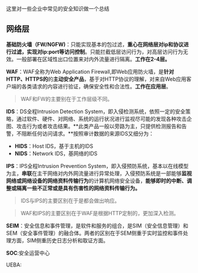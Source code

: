 这里对一些企业中常见的安全知识做一个总结



## 网络层

**基础防火墙（FW/NGFW)**：只能实现基本的包过滤，**重心在网络层对ip和协议进行过滤，实现对ip:port等访问控制**。只能拦截低层访问行为，对高层访问行为无效。一般部署在区域性出口位置来对内外流量进行隔离。**工作在2-4层。**

**WAF**：WAF全称为Web Application Firewall,即Web应用防火墙，是**针对HTTP、HTTPS的**的**主动安全产品**，基于对HTTP协议的理解，对来自Web应用客户端的各类请求的内容进行验证，确保安全性和合法性。**工作在应用层**。

> WAF和FW的主要别在于工作层级不同。



**IDS**：DS全程Intrusion Detection System，即入侵检测系统，依照一定的安全策略，通过软件、硬件、对网络、系统的运行状况进行监视尽可能的发现各种攻击企图、攻击行为或者攻击结果。**此类产品一般以旁路为主，只提供检测报告和告警，不阻断任何访问请求。**按照审计数据的来源IDS又细分为：

- **HIDS**：Host IDS，基于主机的IDS
- **NIDS**：Network IDS，基网络的IDS

**IPS**：IPS全程Intrusion Prevention System，即入侵预防系统，基本以在线模型为主，**串联**在主干网络对内外网流量进行异常处理，入侵预防系统是一部能够**监视网络或网络设备的网络资料传输行为**的计算机网络安全设备，**能够即时的中断、调整或隔离一些不正常或是具有伤害性的网络资料传输行为。**

>IDS与IPS的主要区别在于是都会做出响应。

> WAF和IPS的主要区别在于WAF是根据HTTP定制的，更加深入检测。



**SEIM**：安全信息和事件管理，是软件和服务的组合，是SIM（安全信息管理）和SEM（安全事件管理）的融合体。两者的区别在于SEM侧重于实时监控和事件处理方面，SIM侧重历史日志分析和取证方面。



**SOC**:安全运营中心



UEBA:

